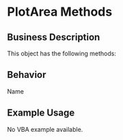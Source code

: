 # PlotArea Methods

## Business Description
This object has the following methods:

## Behavior
Name

## Example Usage
No VBA example available.